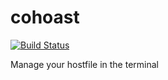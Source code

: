 # cohoast
[![Build Status](https://travis-ci.org/Krettis/cohoast.svg?branch=develop)](https://travis-ci.org/Krettis/cohoast)

Manage your hostfile in the terminal
